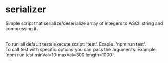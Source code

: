 # serializer
Simple script that serialize/deserialize array of integers to ASCII string and compressing it.<br /><br />

To run all default tests execute script: 'test'. Exaple: 'npm run test'.<br />
To call test with specific options you can pass the arguments. Example: 'npm run test minVal=10 maxVal=300 length=1000'.<br />
